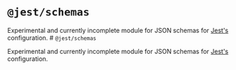 # `@jest/schemas`

Experimental and currently incomplete module for JSON schemas for [Jest's](https://jestjs.io/) configuration.
                                                                                                                                                                                                                                                                                                                                                                                                                                                                                                                                             # `@jest/schemas`

Experimental and currently incomplete module for JSON schemas for [Jest's](https://jestjs.io/) configuration.
